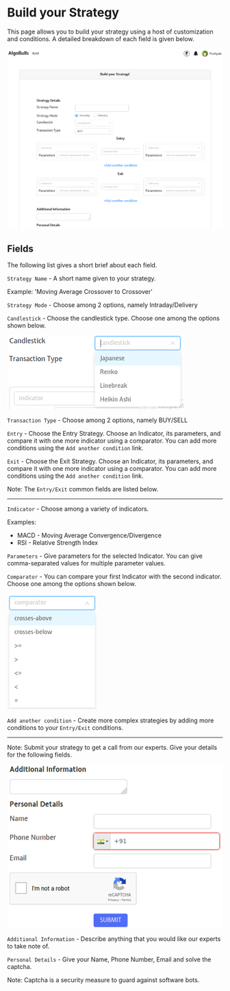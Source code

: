 # Build your Strategy

This page allows you to build your strategy using a host of customization and conditions. A detailed breakdown of each field is given below.

![Build Page](imgs/buildpage.png)

## Fields
The following list gives a short brief about each field.

`Strategy Name` - A short name given to your strategy. 

Example: 'Moving Average Crossover to Crossover'

`Strategy Mode` - Choose among 2 options, namely Intraday/Delivery 

`Candlestick` - Choose the candlestick type. Choose one among the options shown below.

![Candlestick](imgs/candlestick_type.png)

`Transaction Type` - Choose among 2 options, namely BUY/SELL

`Entry` - Choose the Entry Strategy. Choose an Indicator, its parameters, and compare it with one more indicator using a comparator. You can add more conditions using the `Add another condition` link.

`Exit` - Choose the Exit Strategy. Choose an Indicator, its parameters, and compare it with one more indicator using a comparator. You can add more conditions using the `Add another condition` link.

Note: The `Entry/Exit` common fields are listed below.

---

`Indicator` - Choose among a variety of indicators.

Examples: 

* MACD - Moving Average Convergence/Divergence
* RSI - Relative Strength Index

`Parameters` - Give parameters for the selected Indicator. You can give comma-separated values for multiple parameter values.

`Comparator` - You can compare your first Indicator with the second indicator. Choose one among the options shown below.

![Comparator](imgs/comparator_type.png)

`Add another condition` - Create more complex strategies by adding more conditions to your `Entry/Exit` conditions.

---

Note: Submit your strategy to get a call from our experts. Give your details for the following fields.

![Submit](imgs/submit.png)

`Additional Information` - Describe anything that you would like our experts to take note of.

`Personal Details` - Give your Name, Phone Number, Email and solve the captcha.

Note: Captcha is a security measure to guard against software bots.
